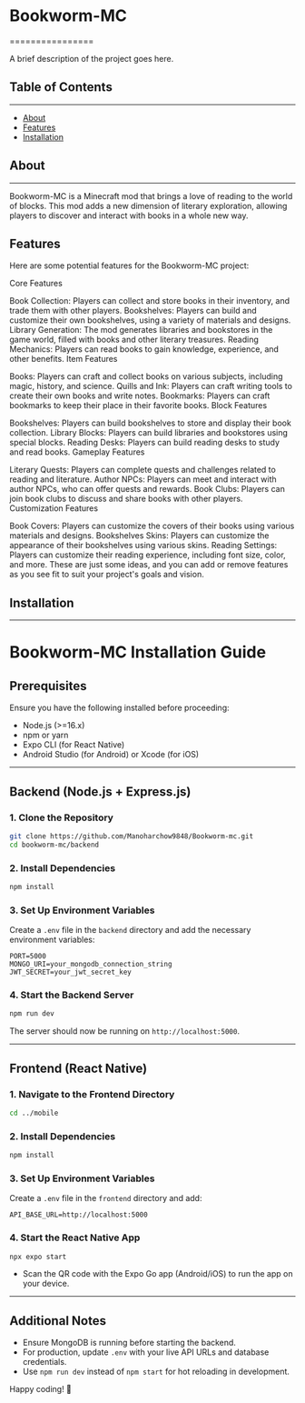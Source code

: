 # Bookworm-MC
================

A brief description of the project goes here.

## Table of Contents
-----------------

* [About](#about)
* [Features](#features)
* [Installation](#installation)


## About
--------

Bookworm-MC is a Minecraft mod that brings a love of reading to the world of blocks. This mod adds a new dimension of literary exploration, allowing players to discover and interact with books in a whole new way.

## Features
Here are some potential features for the Bookworm-MC project:

Core Features

Book Collection: Players can collect and store books in their inventory, and trade them with other players.
Bookshelves: Players can build and customize their own bookshelves, using a variety of materials and designs.
Library Generation: The mod generates libraries and bookstores in the game world, filled with books and other literary treasures.
Reading Mechanics: Players can read books to gain knowledge, experience, and other benefits.
Item Features

Books: Players can craft and collect books on various subjects, including magic, history, and science.
Quills and Ink: Players can craft writing tools to create their own books and write notes.
Bookmarks: Players can craft bookmarks to keep their place in their favorite books.
Block Features

Bookshelves: Players can build bookshelves to store and display their book collection.
Library Blocks: Players can build libraries and bookstores using special blocks.
Reading Desks: Players can build reading desks to study and read books.
Gameplay Features

Literary Quests: Players can complete quests and challenges related to reading and literature.
Author NPCs: Players can meet and interact with author NPCs, who can offer quests and rewards.
Book Clubs: Players can join book clubs to discuss and share books with other players.
Customization Features

Book Covers: Players can customize the covers of their books using various materials and designs.
Bookshelves Skins: Players can customize the appearance of their bookshelves using various skins.
Reading Settings: Players can customize their reading experience, including font size, color, and more.
These are just some ideas, and you can add or remove features as you see fit to suit your project's goals and vision.

## Installation
------------

# Bookworm-MC Installation Guide

## Prerequisites
Ensure you have the following installed before proceeding:
- Node.js (>=16.x)
- npm or yarn
- Expo CLI (for React Native)
- Android Studio (for Android) or Xcode (for iOS)

---

## Backend (Node.js + Express.js)

### 1. Clone the Repository
```sh
git clone https://github.com/Manoharchow9848/Bookworm-mc.git
cd bookworm-mc/backend
```

### 2. Install Dependencies
```sh
npm install
```

### 3. Set Up Environment Variables
Create a `.env` file in the `backend` directory and add the necessary environment variables:
```
PORT=5000
MONGO_URI=your_mongodb_connection_string
JWT_SECRET=your_jwt_secret_key
```

### 4. Start the Backend Server
```sh
npm run dev
```
The server should now be running on `http://localhost:5000`.

---

## Frontend (React Native)

### 1. Navigate to the Frontend Directory
```sh
cd ../mobile
```

### 2. Install Dependencies
```sh
npm install
```

### 3. Set Up Environment Variables
Create a `.env` file in the `frontend` directory and add:
```
API_BASE_URL=http://localhost:5000
```

### 4. Start the React Native App
```sh
npx expo start
```
- Scan the QR code with the Expo Go app (Android/iOS) to run the app on your device.

---

## Additional Notes
- Ensure MongoDB is running before starting the backend.
- For production, update `.env` with your live API URLs and database credentials.
- Use `npm run dev` instead of `npm start` for hot reloading in development.

Happy coding! 🚀



